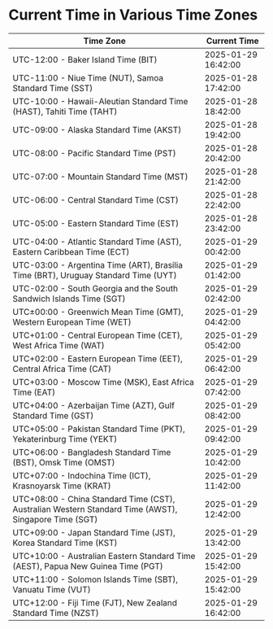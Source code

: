 # Current Time in Various Time Zones

| Time Zone | Current Time |
|-----------|--------------|
| UTC-12:00 - Baker Island Time (BIT) | 2025-01-29 16:42:00 |
| UTC-11:00 - Niue Time (NUT), Samoa Standard Time (SST) | 2025-01-28 17:42:00 |
| UTC-10:00 - Hawaii-Aleutian Standard Time (HAST), Tahiti Time (TAHT) | 2025-01-28 18:42:00 |
| UTC-09:00 - Alaska Standard Time (AKST) | 2025-01-28 19:42:00 |
| UTC-08:00 - Pacific Standard Time (PST) | 2025-01-28 20:42:00 |
| UTC-07:00 - Mountain Standard Time (MST) | 2025-01-28 21:42:00 |
| UTC-06:00 - Central Standard Time (CST) | 2025-01-28 22:42:00 |
| UTC-05:00 - Eastern Standard Time (EST) | 2025-01-28 23:42:00 |
| UTC-04:00 - Atlantic Standard Time (AST), Eastern Caribbean Time (ECT) | 2025-01-29 00:42:00 |
| UTC-03:00 - Argentina Time (ART), Brasília Time (BRT), Uruguay Standard Time (UYT) | 2025-01-29 01:42:00 |
| UTC-02:00 - South Georgia and the South Sandwich Islands Time (SGT) | 2025-01-29 02:42:00 |
| UTC±00:00 - Greenwich Mean Time (GMT), Western European Time (WET) | 2025-01-29 04:42:00 |
| UTC+01:00 - Central European Time (CET), West Africa Time (WAT) | 2025-01-29 05:42:00 |
| UTC+02:00 - Eastern European Time (EET), Central Africa Time (CAT) | 2025-01-29 06:42:00 |
| UTC+03:00 - Moscow Time (MSK), East Africa Time (EAT) | 2025-01-29 07:42:00 |
| UTC+04:00 - Azerbaijan Time (AZT), Gulf Standard Time (GST) | 2025-01-29 08:42:00 |
| UTC+05:00 - Pakistan Standard Time (PKT), Yekaterinburg Time (YEKT) | 2025-01-29 09:42:00 |
| UTC+06:00 - Bangladesh Standard Time (BST), Omsk Time (OMST) | 2025-01-29 10:42:00 |
| UTC+07:00 - Indochina Time (ICT), Krasnoyarsk Time (KRAT) | 2025-01-29 11:42:00 |
| UTC+08:00 - China Standard Time (CST), Australian Western Standard Time (AWST), Singapore Time (SGT) | 2025-01-29 12:42:00 |
| UTC+09:00 - Japan Standard Time (JST), Korea Standard Time (KST) | 2025-01-29 13:42:00 |
| UTC+10:00 - Australian Eastern Standard Time (AEST), Papua New Guinea Time (PGT) | 2025-01-29 15:42:00 |
| UTC+11:00 - Solomon Islands Time (SBT), Vanuatu Time (VUT) | 2025-01-29 15:42:00 |
| UTC+12:00 - Fiji Time (FJT), New Zealand Standard Time (NZST) | 2025-01-29 16:42:00 |
